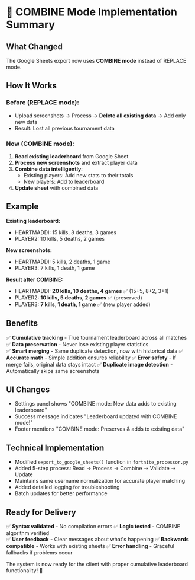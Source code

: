 # 🔄 COMBINE Mode Implementation Summary

## What Changed

The Google Sheets export now uses **COMBINE mode** instead of REPLACE mode.

## How It Works

### Before (REPLACE mode):
- Upload screenshots → Process → **Delete all existing data** → Add only new data
- Result: Lost all previous tournament data

### Now (COMBINE mode):
1. **Read existing leaderboard** from Google Sheet
2. **Process new screenshots** and extract player data  
3. **Combine data intelligently**:
   - Existing players: Add new stats to their totals
   - New players: Add to leaderboard
4. **Update sheet** with combined data

## Example

**Existing leaderboard:**
- HEARTMADDI: 15 kills, 8 deaths, 3 games
- PLAYER2: 10 kills, 5 deaths, 2 games

**New screenshots:**
- HEARTMADDI: 5 kills, 2 deaths, 1 game
- PLAYER3: 7 kills, 1 death, 1 game

**Result after COMBINE:**
- HEARTMADDI: **20 kills, 10 deaths, 4 games** ✅ (15+5, 8+2, 3+1)
- PLAYER2: **10 kills, 5 deaths, 2 games** ✅ (preserved)
- PLAYER3: **7 kills, 1 death, 1 game** ✅ (new player added)

## Benefits

✅ **Cumulative tracking** - True tournament leaderboard across all matches
✅ **Data preservation** - Never lose existing player statistics  
✅ **Smart merging** - Same duplicate detection, now with historical data
✅ **Accurate math** - Simple addition ensures reliability
✅ **Error safety** - If merge fails, original data stays intact
✅ **Duplicate image detection** - Automatically skips same screenshots

## UI Changes

- Settings panel shows "COMBINE mode: New data adds to existing leaderboard"
- Success message indicates "Leaderboard updated with COMBINE mode!"
- Footer mentions "COMBINE mode: Preserves & adds to existing data"

## Technical Implementation

- Modified `export_to_google_sheets()` function in `fortnite_processor.py`
- Added 5-step process: Read → Process → Combine → Validate → Update
- Maintains same username normalization for accurate player matching
- Added detailed logging for troubleshooting
- Batch updates for better performance

## Ready for Delivery

✅ **Syntax validated** - No compilation errors
✅ **Logic tested** - COMBINE algorithm verified  
✅ **User feedback** - Clear messages about what's happening
✅ **Backwards compatible** - Works with existing sheets
✅ **Error handling** - Graceful fallbacks if problems occur

The system is now ready for the client with proper cumulative leaderboard functionality! 🎯

